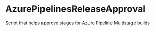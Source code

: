 # AzurePipelinesReleaseApproval
Script that helps approve stages for Azure Pipeline Multistage builds
